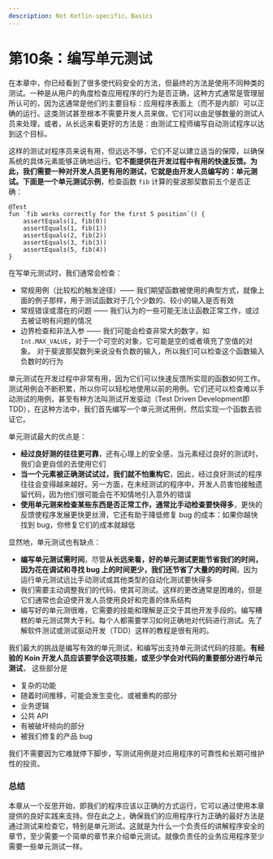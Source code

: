 ```yaml
---
description: Not Kotlin-specific、Basics
---
```


# 第10条：编写单元测试

在本章中，你已经看到了很多使代码安全的方法，但最终的方法是使用不同种类的测试。一种是从用户的角度检查应用程序的行为是否正确，这种方式通常是管理层所认可的，因为这通常是他们的主要目标：应用程序表面上（而不是内部）可以正确的运行。这类测试甚至根本不需要开发人员来做，它们可以由足够数量的测试人员来处理，或者，从长远来看更好的方法是：由测试工程师编写自动测试程序以达到这个目标。

这样的测试对程序员来说有用，但远远不够，它们不足以建立适当的保障，以确保系统的具体元素能够正确地运行。**它不能提供在开发过程中有用的快速反馈。为此，我们需要一种对开发人员更有用的测试，它就是由开发人员编写的：单元测试。下面是一个单元测试示例**，检查函数 `fib` 计算的斐波那契数前五个是否正确：

```
@Test
fun `fib works correctly for the first 5 position`() {
    assertEquals(1, fib(0))
    assertEquals(1, fib(1))
    assertEquals(2, fib(2))
    assertEquals(3, fib(3))
    assertEquals(5, fib(4))
}
```

在写单元测试时，我们通常会检查：

* 常规用例（比较松的触发途径）—— 我们期望函数被使用的典型方式，就像上面的例子那样，用于测试函数对于几个少数的、较小的输入是否有效
* 常规错误或潜在的问题 —— 我们认为的一些可能无法让函数正常工作，或过去被证明有问题的情况
* 边界检查和非法入参 —— 我们可能会检查非常大的数字，如 `Int.MAX_VALUE`，对于一个可空的对象，它可能是空的或者填充了空值的对象。 对于斐波那契数列来说没有负数的输入，所以我们可以检查这个函数输入负数时的行为

单元测试在开发过程中非常有用，因为它们可以快速反馈所实现的函数如何工作。测试用例会不断积累，所以你可以轻松地使用以前的用例。它们还可以检查难以手动测试的用例，甚至有种方法叫测试开发驱动（Test Driven Development即TDD），在这种方法中，我们首先编写一个单元测试用例，然后实现一个函数去验证它。



单元测试最大的优点是：

* **经过良好测的往往更可靠**，还有心理上的安全感，当元素经过良好的测试时，我们会更自信的去使用它们
* **当一个元素被正确测试试过，我们就不怕重构它**，因此，经过良好测试的程序往往会变得越来越好。另一方面，在未经测试的程序中，开发人员害怕接触遗留代码，因为他们很可能会在不知情地引入意外的错误
* **使用单元测来检查某些东西是否正常工作，通常比手动检查要快得多**，更快的反馈使程序发展更快更丝滑，它还有助于降低修复 bug 的成本：如果你越快找到 bug，你修复它们的成本就越低

显然地，单元测试也有缺点：

* **编写单元测试需时间**，尽管**从长远来看，好的单元测试更能节省我们的时间，因为花在调试和寻找 bug 上的时间更少，我们还节省了大量的的时间**，因为运行单元测试远比手动测试或其他类型的自动化测试要快得多
* 我们需要主动调整我们的代码，使其可测试。这样的更改通常是困难的，但是它们通常也会迫使开发人员使用良好和完善的体系结构
* 编写好的单元测很难，它需要的技能和理解是正交于其他开发手段的。编写糟糕的单元测试弊大于利。每个人都需要学习如何正确地对代码进行测试。先了解软件测试或测试驱动开发（TDD）这样的教程是很有用的。

我们最大的挑战是编写有效的单元测试，和编写出支持单元测试代码的技能。**有经验的 Koin 开发人员应该要学会这项技能，或至少学会对代码的重要部分进行单元测试**， 这些部分是

* 复杂的功能
* 随着时间推移，可能会发生变化、或被重构的部分
* 业务逻辑
* 公共 API
* 有被破坏倾向的部分
* 被我们修复的产品 bug

我们不需要因为它难就停下脚步，写测试用例是对应用程序的可靠性和长期可维护性的投资。

### 总结

本章从一个反思开始，即我们的程序应该以正确的方式运行，它可以通过使用本章提供的良好实践来支持。但在此之上，确保我们的应用程序行为正确的最好方法是通过测试来检查它，特别是单元测试。这就是为什么一个负责任的讲解程序安全的章节，至少需要一个简单的章节来介绍单元测试。就像负责任的业务应用程序至少需要一些单元测试一样。

